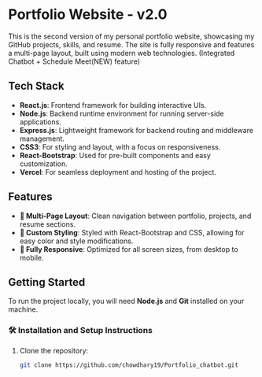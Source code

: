 # Portfolio Website - v2.0

This is the second version of my personal portfolio website, showcasing my GitHub projects, skills, and resume. The site is fully responsive and features a multi-page layout, built using modern web technologies. (Integrated Chatbot + Schedule Meet(NEW) feature)

## Tech Stack

- **React.js**: Frontend framework for building interactive UIs.
- **Node.js**: Backend runtime environment for running server-side applications.
- **Express.js**: Lightweight framework for backend routing and middleware management.
- **CSS3**: For styling and layout, with a focus on responsiveness.
- **React-Bootstrap**: Used for pre-built components and easy customization.
- **Vercel**: For seamless deployment and hosting of the project.

## Features

- **📖 Multi-Page Layout**: Clean navigation between portfolio, projects, and resume sections.
- **🎨 Custom Styling**: Styled with React-Bootstrap and CSS, allowing for easy color and style modifications.
- **📱 Fully Responsive**: Optimized for all screen sizes, from desktop to mobile.

## Getting Started

To run the project locally, you will need **Node.js** and **Git** installed on your machine.

### 🛠 Installation and Setup Instructions

1. Clone the repository:

   ```bash
   git clone https://github.com/chowdhary19/Portfolio_chatbot.git
